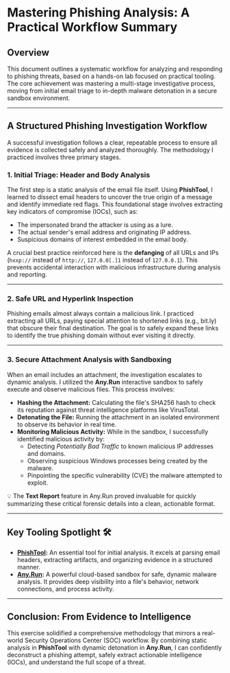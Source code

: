 # Mastering Phishing Analysis: A Practical Workflow Summary

## Overview
This document outlines a systematic workflow for analyzing and responding to phishing threats, based on a hands-on lab focused on practical tooling. The core achievement was mastering a multi-stage investigative process, moving from initial email triage to in-depth malware detonation in a secure sandbox environment.

---

## A Structured Phishing Investigation Workflow 

A successful investigation follows a clear, repeatable process to ensure all evidence is collected safely and analyzed thoroughly. The methodology I practiced involves three primary stages.

### 1. Initial Triage: Header and Body Analysis
The first step is a static analysis of the email file itself. Using **PhishTool**, I learned to dissect email headers to uncover the true origin of a message and identify immediate red flags. This foundational stage involves extracting key indicators of compromise (IOCs), such as:

- The impersonated brand the attacker is using as a lure.  
- The actual sender's email address and originating IP address.  
- Suspicious domains of interest embedded in the email body.  

A crucial best practice reinforced here is the **defanging** of all URLs and IPs (`hxxp://` instead of `http://`, `127.0.0[.]1` instead of `127.0.0.1`). This prevents accidental interaction with malicious infrastructure during analysis and reporting.

---

### 2. Safe URL and Hyperlink Inspection
Phishing emails almost always contain a malicious link. I practiced extracting all URLs, paying special attention to shortened links (e.g., bit.ly) that obscure their final destination. The goal is to safely expand these links to identify the true phishing domain without ever visiting it directly.

---

### 3. Secure Attachment Analysis with Sandboxing
When an email includes an attachment, the investigation escalates to dynamic analysis. I utilized the **Any.Run** interactive sandbox to safely execute and observe malicious files. This process involves:

- **Hashing the Attachment:** Calculating the file's SHA256 hash to check its reputation against threat intelligence platforms like VirusTotal.  
- **Detonating the File:** Running the attachment in an isolated environment to observe its behavior in real time.  
- **Monitoring Malicious Activity:** While in the sandbox, I successfully identified malicious activity by:  
  - Detecting *Potentially Bad Traffic* to known malicious IP addresses and domains.  
  - Observing suspicious Windows processes being created by the malware.  
  - Pinpointing the specific vulnerability (CVE) the malware attempted to exploit.  

💡 The **Text Report** feature in Any.Run proved invaluable for quickly summarizing these critical forensic details into a clean, actionable format.

---

## Key Tooling Spotlight 🛠️
- **[PhishTool](https://phishtool.com):** An essential tool for initial analysis. It excels at parsing email headers, extracting artifacts, and organizing evidence in a structured manner.  
- **[Any.Run](https://any.run):** A powerful cloud-based sandbox for safe, dynamic malware analysis. It provides deep visibility into a file's behavior, network connections, and process activity.  

---

## Conclusion: From Evidence to Intelligence
This exercise solidified a comprehensive methodology that mirrors a real-world Security Operations Center (SOC) workflow. By combining static analysis in **PhishTool** with dynamic detonation in **Any.Run**, I can confidently deconstruct a phishing attempt, safely extract actionable intelligence (IOCs), and understand the full scope of a threat.  

